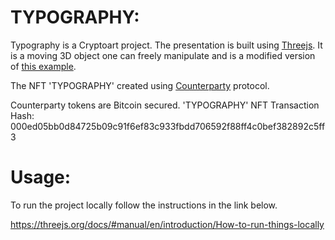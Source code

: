 # TYPOGRAPHY:

Typography is a Cryptoart project. The presentation is built using [Threejs](https://github.com/mrdoob/three.js/). It is a moving 3D object one can freely manipulate and is a modified version of [this example](https://threejs.org/examples/?q=mod#webgl_modifier_tessellation).

The NFT 'TYPOGRAPHY' created using [Counterparty](https://github.com/CounterpartyXCP) protocol. 

Counterparty tokens are Bitcoin secured. 'TYPOGRAPHY' NFT Transaction Hash: 000ed05bb0d84725b09c91f6ef83c933fbdd706592f88ff4c0bef382892c5ff3

# Usage:

To run the project locally follow the instructions in the link below.

https://threejs.org/docs/#manual/en/introduction/How-to-run-things-locally
